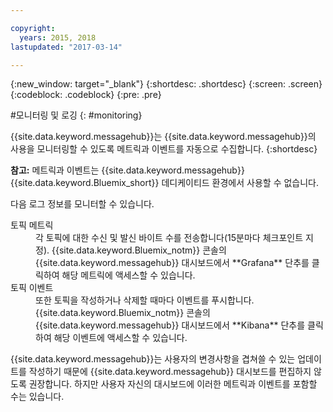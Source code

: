 ```yaml
---

copyright:
  years: 2015, 2018
lastupdated: "2017-03-14"

---
```


{:new_window: target="_blank"}
{:shortdesc: .shortdesc}
{:screen: .screen}
{:codeblock: .codeblock}
{:pre: .pre}


#모니터링 및 로깅
{: #monitoring}


{{site.data.keyword.messagehub}}는 {{site.data.keyword.messagehub}}의 사용을 모니터링할 수 있도록 메트릭과 이벤트를 자동으로
수집합니다.
{:shortdesc}

**참고:** 메트릭과 이벤트는 {{site.data.keyword.messagehub}} {{site.data.keyword.Bluemix_short}} 데디케이티드 환경에서 사용할 수 없습니다.

다음 로그 정보를 모니터할 수 있습니다.

<dl>
<dt>토픽 메트릭</dt>
<dd>각 토픽에 대한 수신 및 발신 바이트 수를 전송합니다(15분마다 체크포인트 지정). {{site.data.keyword.Bluemix_notm}} 콘솔의 {{site.data.keyword.messagehub}} 대시보드에서
**Grafana** 단추를 클릭하여 해당 메트릭에 액세스할 수 있습니다.
</dd>
<dt>토픽 이벤트</dt>
<dd>또한 토픽을 작성하거나 삭제할 때마다 이벤트를 푸시합니다. {{site.data.keyword.Bluemix_notm}} 콘솔의 {{site.data.keyword.messagehub}} 대시보드에서
**Kibana** 단추를 클릭하여 해당 이벤트에 액세스할 수 있습니다.</dd>
</dl>


{{site.data.keyword.messagehub}}는 사용자의 변경사항을 겹쳐쓸 수 있는 업데이트를
작성하기 때문에 {{site.data.keyword.messagehub}} 대시보드를 편집하지 않도록 권장합니다. 하지만 사용자 자신의 대시보드에 이러한 메트릭과 이벤트를 포함할 수는 있습니다.
